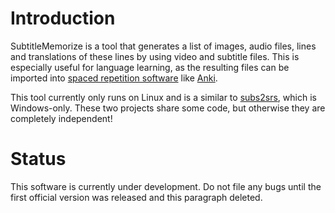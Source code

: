 ﻿Introduction
============

SubtitleMemorize is a tool that generates a list of images, audio files, lines and
translations of these lines by using video and subtitle files.
This is especially useful for language learning, as the resulting files can be imported into
[spaced repetition software](https://en.wikipedia.org/wiki/Spaced_repetition "Link to Wikipedia")
like [Anki](http://ankisrs.net/ "Link to Anki homepage").

This tool currently only runs on Linux and is a similar to
[subs2srs](http://subs2srs.sourceforge.net/), which is Windows-only. These two projects
share some code, but otherwise they are completely independent!

Status
============
This software is currently under development. Do not file any bugs until the first official
version was released and this paragraph deleted.
